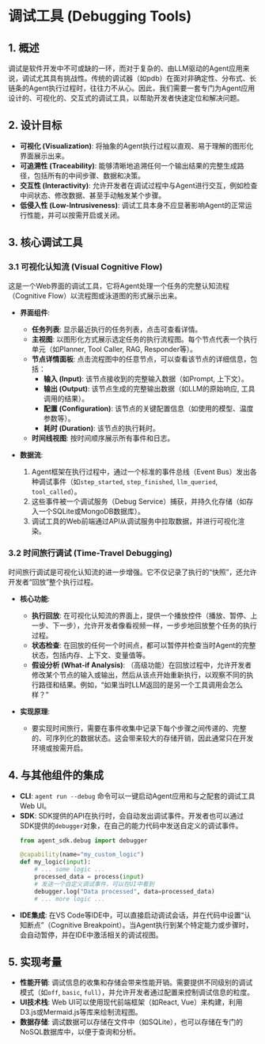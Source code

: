 # 调试工具 (Debugging Tools)

## 1. 概述

调试是软件开发中不可或缺的一环，而对于复杂的、由LLM驱动的Agent应用来说，调试尤其具有挑战性。传统的调试器（如pdb）在面对非确定性、分布式、长链条的Agent执行过程时，往往力不从心。因此，我们需要一套专门为Agent应用设计的、可视化的、交互式的调试工具，以帮助开发者快速定位和解决问题。

## 2. 设计目标

*   **可视化 (Visualization)**: 将抽象的Agent执行过程以直观、易于理解的图形化界面展示出来。
*   **可追溯性 (Traceability)**: 能够清晰地追溯任何一个输出结果的完整生成路径，包括所有的中间步骤、数据和决策。
*   **交互性 (Interactivity)**: 允许开发者在调试过程中与Agent进行交互，例如检查中间状态、修改数据、甚至手动触发某个步骤。
*   **低侵入性 (Low-Intrusiveness)**: 调试工具本身不应显著影响Agent的正常运行性能，并可以按需开启或关闭。

## 3. 核心调试工具

### 3.1 可视化认知流 (Visual Cognitive Flow)

这是一个Web界面的调试工具，它将Agent处理一个任务的完整认知流程（Cognitive Flow）以流程图或泳道图的形式展示出来。

*   **界面组件**:
    *   **任务列表**: 显示最近执行的任务列表，点击可查看详情。
    *   **主视图**: 以图形化方式展示选定任务的执行流程图。每个节点代表一个执行单元（如Planner, Tool Caller, RAG, Responder等）。
    *   **节点详情面板**: 点击流程图中的任意节点，可以查看该节点的详细信息，包括：
        *   **输入 (Input)**: 该节点接收到的完整输入数据（如Prompt, 上下文）。
        *   **输出 (Output)**: 该节点生成的完整输出数据（如LLM的原始响应, 工具调用的结果）。
        *   **配置 (Configuration)**: 该节点的关键配置信息（如使用的模型、温度参数等）。
        *   **耗时 (Duration)**: 该节点的执行耗时。
    *   **时间线视图**: 按时间顺序展示所有事件和日志。

*   **数据流**: 
    1.  Agent框架在执行过程中，通过一个标准的事件总线（Event Bus）发出各种调试事件（如`step_started`, `step_finished`, `llm_queried`, `tool_called`）。
    2.  这些事件被一个调试服务（Debug Service）捕获，并持久化存储（如存入一个SQLite或MongoDB数据库）。
    3.  调试工具的Web前端通过API从调试服务中拉取数据，并进行可视化渲染。

### 3.2 时间旅行调试 (Time-Travel Debugging)

时间旅行调试是可视化认知流的进一步增强。它不仅记录了执行的“快照”，还允许开发者“回放”整个执行过程。

*   **核心功能**:
    *   **执行回放**: 在可视化认知流的界面上，提供一个播放控件（播放、暂停、上一步、下一步），允许开发者像看视频一样，一步步地回放整个任务的执行过程。
    *   **状态检查**: 在回放的任何一个时间点，都可以暂停并检查当时Agent的完整状态，包括内存、上下文、变量值等。
    *   **假设分析 (What-if Analysis)**: （高级功能）在回放过程中，允许开发者修改某个节点的输入或输出，然后从该点开始重新执行，以观察不同的执行路径和结果。例如，“如果当时LLM返回的是另一个工具调用会怎么样？”

*   **实现原理**: 
    *   要实现时间旅行，需要在事件收集中记录下每个步骤之间传递的、完整的、可序列化的数据状态。这会带来较大的存储开销，因此通常只在开发环境或按需开启。

## 4. 与其他组件的集成

*   **CLI**: `agent run --debug` 命令可以一键启动Agent应用和与之配套的调试工具Web UI。
*   **SDK**: SDK提供的API在执行时，会自动发出调试事件。开发者也可以通过SDK提供的`debugger`对象，在自己的能力代码中发送自定义的调试事件。
    ```python
    from agent_sdk.debug import debugger

    @capability(name="my_custom_logic")
    def my_logic(input):
        # ... some logic ...
        processed_data = process(input)
        # 发送一个自定义调试事件，可以在UI中看到
        debugger.log("Data processed", data=processed_data)
        # ... more logic ...
    ```
*   **IDE集成**: 在VS Code等IDE中，可以直接启动调试会话，并在代码中设置“认知断点”（Cognitive Breakpoint）。当Agent执行到某个特定能力或步骤时，会自动暂停，并在IDE中激活相关的调试视图。

## 5. 实现考量

*   **性能开销**: 调试信息的收集和存储会带来性能开销。需要提供不同级别的调试模式（如`off`, `basic`, `full`），并允许开发者通过配置来控制调试信息的粒度。
*   **UI技术栈**: Web UI可以使用现代前端框架（如React, Vue）来构建，利用D3.js或Mermaid.js等库来绘制流程图。
*   **数据存储**: 调试数据可以存储在文件中（如SQLite），也可以存储在专门的NoSQL数据库中，以便于查询和分析。